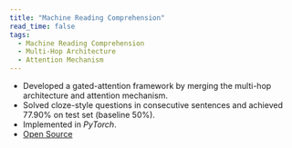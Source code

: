 ```yaml
---
title: "Machine Reading Comprehension"
read_time: false
tags:
  - Machine Reading Comprehension
  - Multi-Hop Architecture
  - Attention Mechanism
---
```


* Developed a gated-attention framework by merging the multi-hop architecture and attention mechanism.
* Solved cloze-style questions in consecutive sentences and achieved 77.90\% on test set (baseline 50\%).
* Implemented in *PyTorch*.
* [Open Source](https://github.com/lanouyu/Machine-Reading-Comprehension)
